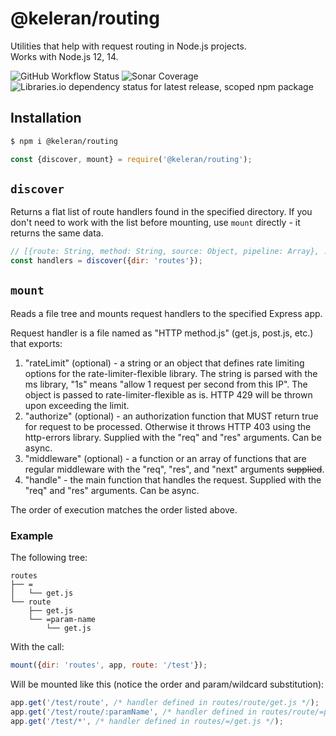 # @keleran/routing

Utilities that help with request routing in Node.js projects.  
Works with Node.js 12, 14.

![GitHub Workflow Status](https://img.shields.io/github/workflow/status/dchekanov/routing/Test)
![Sonar Coverage](https://img.shields.io/sonar/coverage/dchekanov_routing?server=https%3A%2F%2Fsonarcloud.io&sonarVersion=8.0)
![Libraries.io dependency status for latest release, scoped npm package](https://img.shields.io/librariesio/release/npm/@keleran/routing)

## Installation

```bash
$ npm i @keleran/routing
```

```javascript
const {discover, mount} = require('@keleran/routing');
```

## `discover`

Returns a flat list of route handlers found in the specified directory. 
If you don't need to work with the list before mounting, use `mount` directly - it returns the same data.

```javascript
// [{route: String, method: String, source: Object, pipeline: Array}, ...]
const handlers = discover({dir: 'routes'});
```

## `mount`

Reads a file tree and mounts request handlers to the specified Express app.

Request handler is a file named as "HTTP method.js" (get.js, post.js, etc.) that exports:

1. "rateLimit" (optional) - a string or an object that defines rate limiting options 
for the rate-limiter-flexible library. The string is parsed with the ms library, 
"1s" means "allow 1 request per second from this IP". 
The object is passed to rate-limiter-flexible as is. HTTP 429 will be thrown upon exceeding the limit.
2. "authorize" (optional) - an authorization function that MUST return true for request to be processed.
Otherwise it throws HTTP 403 using the http-errors library. Supplied with the "req" and "res" arguments. Can be async.
3. "middleware" (optional) - a function or an array of functions that are regular middleware 
with the "req", "res", and "next" arguments ~~supplied~~.
4. "handle" - the main function that handles the request. Supplied with the "req" and "res" arguments. Can be async.

The order of execution matches the order listed above.

### Example

The following tree:

```
routes
├── =
│   └── get.js
└── route
    ├── get.js
    └── =param-name
        └── get.js
``` 

With the call:

```javascript
mount({dir: 'routes', app, route: '/test'});
```
 
Will be mounted like this (notice the order and param/wildcard substitution):
 
```javascript
app.get('/test/route', /* handler defined in routes/route/get.js */);
app.get('/test/route/:paramName', /* handler defined in routes/route/=param-name/get.js */);
app.get('/test/*', /* handler defined in routes/=/get.js */);
```
